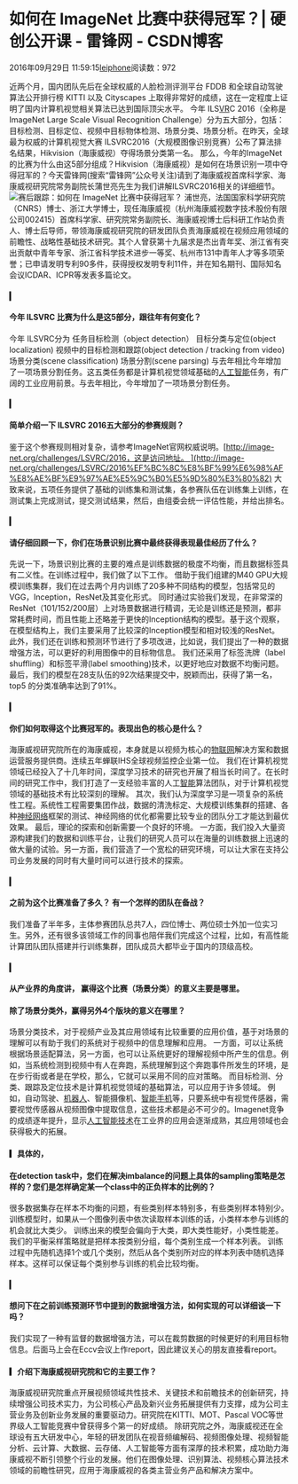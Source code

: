 
# 如何在 ImageNet 比赛中获得冠军？| 硬创公开课 - 雷锋网 - CSDN博客


2016年09月29日 11:59:15[leiphone](https://me.csdn.net/leiphone)阅读数：972


近两个月，国内团队先后在全球权威的人脸检测评测平台 FDDB 和全球自动驾驶算法公开排行榜 KITTI 以及 Cityscapes 上取得非常好的成绩，这在一定程度上证明了国内计算机视觉相关算法已达到国际顶尖水平。
今年 ILS[VR](http://www.leiphone.com/category/arvr)C 2016（全称是ImageNet Large Scale Visual Recognition
 Challenge）分为五大部分，包括：目标检测、目标定位、视频中目标物体检测、场景分类、场景分析。在昨天，全球最为权威的计算机视觉大赛 ILSVRC2016（大规模图像识别竞赛）公布了算法排名结果，Hikvision（海康威视）夺得场景分类第一名。
那么，今年的ImageNet的比赛为什么由这5部分组成？Hikvision（海康威视）是如何在场景识别一项中夺得冠军的？今天雷锋网(搜索“雷锋网”公众号关注)请到了海康威视首席科学家、海康威视研究院常务副院长蒲世亮先生为我们讲解ILSVRC2016相关的详细细节。
![赛后跟踪：如何在 ImageNet 比赛中获得冠军？](http://static.leiphone.com/uploads/new/article/740_740/201609/57ea6af081046.png?imageMogr2/format/jpg/quality/90)
浦世亮，法国国家科学研究院（CNRS）博士、浙江大学博士，现任海康威视（杭州海康威视数字技术股份有限公司002415）首席科学家、研究院常务副院长、海康威视博士后科研工作站负责人、博士后导师，带领海康威视研究院的研发团队负责海康威视在视频应用领域的前瞻性、战略性基础技术研究。其个人曾获第十九届求是杰出青年奖、浙江省有突出贡献中青年专家、浙江省科学技术进步一等奖、杭州市131中青年人才等多项荣誉；已申请发明专利90多件，获得授权发明专利11件，并在知名期刊、国际知名会议ICDAR、ICPR等发表多篇论文。

#### ▎
#### 今年 ILSVRC 比赛为什么是这5部分，跟往年有何变化？
今年 ILSVRC分为
任务目标检测（object detection）
目标分类与定位(object localization)
视频中的目标检测和跟踪(object detection / tracking from video)
场景分类(scene classification)
场景分割(scene parsing)
与去年相比今年增加了一项场景分割任务。这五类任务都是计算机视觉领域基础的[人工智能](http://www.leiphone.com/category/ai)任务，有广阔的工业应用前景。与去年相比，今年增加了一项场景分割任务。
#### ▎
#### 简单介绍一下 ILSVRC 2016五大部分的参赛规则？
鉴于这个参赛规则相对复杂，请参考ImageNet官网权威说明。[http://image-net.org/challenges/LSVRC/2016，这是访问地址。 ](http://image-net.org/challenges/LSVRC/2016%EF%BC%8C%E8%BF%99%E6%98%AF%E8%AE%BF%E9%97%AE%E5%9C%B0%E5%9D%80%E3%80%82)
大致来说，五项任务提供了基础的训练集和测试集，各参赛队伍在训练集上训练，在测试集上完成测试，提交测试结果，然后，由组委会统一评估性能，并给出排名。
#### ▎
#### 请仔细回顾一下，你们在场景识别比赛中最终获得表现最佳经历了什么？
先说一下，场景识别比赛的主要的难点是训练数据的极度不均衡，而且数据标签具有二义性。在训练过程中，我们做了以下工作。
借助于我们组建的M40 GPU大规模训练集群，我们在过去两个月内训练了20多种不同结构的模型，包括常见的VGG，Inception，ResNet及其变化形式。
同时通过实验我们发现，在非常深的ResNet（101/152/200层）上对场景数据进行精调，无论是训练还是预测，都非常耗费时间，而且性能上还略差于更快的Inception结构的模型。基于这个观察，在模型结构上，我们主要采用了比较深的Inception模型和相对较浅的ResNet。
此外，我们还在训练和预测环节进行了多项改进，比如说，我们提出了一种的数据增强方法，可以更好的利用图像中的目标物信息。
我们还采用了标签洗牌（label shuffling）和标签平滑(label smoothing)技术，以更好地应对数据不均衡问题。
最后，我们的模型在28支队伍的92次结果提交中，脱颖而出，获得了第一名，top5 的分类准确率达到了91%。

#### ▎
#### 你们如何取得这个比赛冠军的。表现出色的核心是什么？
海康威视研究院所在的海康威视，本身就是以视频为核心的[物联网](http://www.leiphone.com/tag/%E7%89%A9%E8%81%94%E7%BD%91)解决方案和数据运营服务提供商。连续五年蝉联IHS全球视频监控企业第一位。
我们在计算机视觉领域已经投入了十几年时间，深度学习技术的研究也开展了相当长时间了。在长时间的研究工作中，我们打造了一支经验丰富的人工[智能](http://www.leiphone.com/)算法团队，对于计算机视觉领域的基础技术有比较深刻的理解。
其次，我们认为深度学习是一项复杂的系统性工程。系统性工程需要集团作战，数据的清洗标定、大规模训练集群的搭建、各种[神经网络](http://www.leiphone.com/news/201505/t3T1XQy2g3spCUdd.html)框架的测试、神经网络的优化都需要比较专业的团队分工才能达到最优效果。
最后，理论的探索和创新需要一个良好的环境。
一方面，我们投入大量资源构建我们的数据和训练平台，让我们的研究人员可以在海量的训练数据上迅速的做大量的试验。另一方面，我们营造了一个宽松的研究环境，可以让大家在支持公司业务发展的同时有大量时间可以进行技术的探索。
#### ▎
#### 之前为这个比赛准备了多久？ 有一个怎样的团队在备战？
我们准备了半年多，主体参赛团队总共7人，四位博士、两位硕士外加一位实习生。另外，还有很多该领域工作的同事也陪伴我们完成这个过程，比如，有高性能计算团队团队搭建并行训练集群，团队成员大都毕业于国内的顶级高校。
#### ▎
#### 从产业界的角度讲， 赢得这个比赛（场景分类）的意义主要是哪里。
#### 除了场景分类外，赢得另外4个版块的意义在哪里？
场景分类技术，对于视频产业及其应用领域有比较重要的应用价值，基于对场景的理解可以有助于我们的系统对于视频中的信息理解和应用。
一方面，可以让系统根据场景适配算法，另一方面，也可以让系统更好的理解视频中所产生的信息。例如，当系统检测到视频中有人在奔跑，系统理解到这个奔跑事件所发生的环境，是在步行街或者是在学校，那么，它就可以采用不同的应对策略。
而目标检测、分类、跟踪及定位技术是计算机视觉领域的基础算法，可以应用于许多领域。
例如，自动驾驶、[机器人](http://www.leiphone.com/category/robot)、智能摄像机、[智能手机](http://www.leiphone.com/tag/%E6%99%BA%E8%83%BD%E6%89%8B%E6%9C%BA)等，只要系统中有视觉传感器，需要视觉传感器从视频图像中提取信息，这些技术都是必不可少的。Imagenet竞争的成绩逐年提升，显示[人工智能技术](http://www.leiphone.com/category/ai)在工业界的应用会逐渐成熟，其应用领域也会获得极大的拓展。

#### ▎具体的，
#### 在detection task中，您们在解决imbalance的问题上具体的sampling策略是怎样的？您们是怎样确定某一个class中的正负样本的比例的？
很多数据集存在样本不均衡的问题，有些类别样本特别多，有些类别样本特别少。训练模型时，如果从一个图像列表中依次读取样本训练的话，小类样本参与训练的机会就比大类少。
训练出来的模型会偏向于大类，即大类性能好，小类性能差。我们的平衡采样策略就是把样本按类别分组，每个类别生成一个样本列表。
训练过程中先随机选择1个或几个类别，然后从各个类别所对应的样本列表中随机选择样本。这样可以保证每个类别参与训练的机会比较均衡。

#### ▎
#### 想问下在之前训练预测环节中提到的数据增强方法，如何实现的可以详细谈一下吗？
我们实现了一种有监督的数据增强方法，可以在裁剪数据的时候更好的利用目标物信息。后面马上会在Eccv会议上作report，因此建议关心的朋友直接看report。

#### ▎介绍下海康威视研究院和它的主要工作？
海康威视研究院重点开展视频领域共性技术、关键技术和前瞻技术的创新研究，持续增强公司技术实力，为公司核心产品及新兴业务拓展提供有力支撑，成为公司主营业务及创新业务发展的重要驱动力。研究院在KITTI、MOT、Pascal VOC等世界级人工智能竞赛中曾获得多个第一的好成绩。
除研究院之外，海康威视还在全球设有五大研发中心，年轻的研发团队在视音频编解码、视频图像处理、视频智能分析、云计算、大数据、云存储、人工智能等方面有深厚的技术积累，成功助力海康威视不断引领整个行业的发展。他们在图像处理、识别算法、视频核心算法技术领域的前瞻性研究，应用于海康威视的各类主营业务产品和解决方案中。

